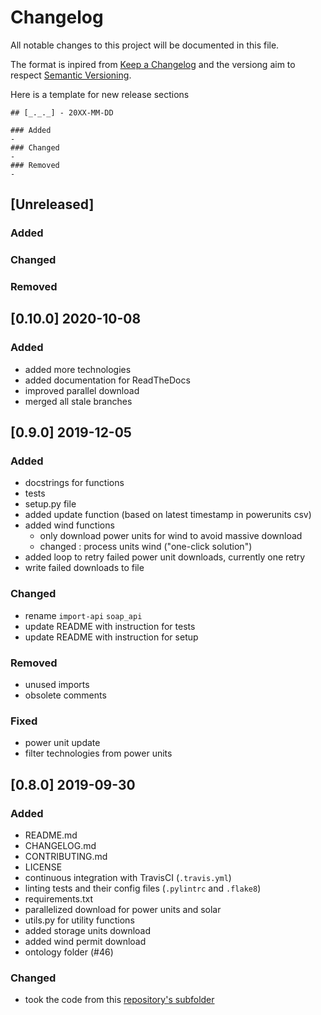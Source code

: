# Changelog
All notable changes to this project will be documented in this file.

The format is inpired from [Keep a Changelog](http://keepachangelog.com/en/1.0.0/)
and the versiong aim to respect [Semantic Versioning](http://semver.org/spec/v2.0.0.html).

Here is a template for new release sections

```
## [_._._] - 20XX-MM-DD

### Added
-
### Changed
-
### Removed
-
```

## [Unreleased]

### Added

### Changed

### Removed


## [0.10.0] 2020-10-08

### Added
- added more technologies
- added documentation for ReadTheDocs
- improved parallel download
- merged all stale branches

## [0.9.0] 2019-12-05

### Added
- docstrings for functions
- tests
- setup.py file
- added update function (based on latest timestamp in powerunits csv)
- added wind functions 
  * only download power units for wind to avoid massive download
  * changed : process units wind ("one-click solution")
- added loop to retry failed power unit downloads, currently one retry
- write failed downloads to file

### Changed
- rename `import-api` `soap_api`
- update README with instruction for tests
- update README with instruction for setup

### Removed
- unused imports
- obsolete comments

### Fixed
- power unit update
- filter technologies from power units

## [0.8.0] 2019-09-30

### Added
- README.md
- CHANGELOG.md
- CONTRIBUTING.md
- LICENSE
- continuous integration with TravisCI (`.travis.yml`)
- linting tests and their config files (`.pylintrc` and `.flake8`)
- requirements.txt
- parallelized download for power units and solar
- utils.py for utility functions
- added storage units download
- added wind permit download
- ontology folder (#46)

### Changed
- took the code from this [repository's subfolder](https://github.com/OpenEnergyPlatform/data-preprocessing/tree/master/data-import/bnetza_mastr)

